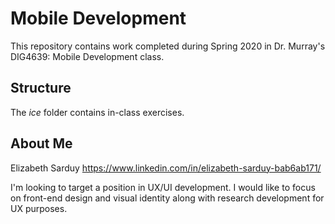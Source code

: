 # Mobile Development
This repository contains work completed during Spring 2020 in Dr. Murray's DIG4639: Mobile Development class.

## Structure
The *ice* folder contains in-class exercises. 

## About Me
Elizabeth Sarduy 
https://www.linkedin.com/in/elizabeth-sarduy-bab6ab171/

I'm looking to target a position in UX/UI development. I would like to focus on front-end design and visual identity along with research development for UX purposes. 
